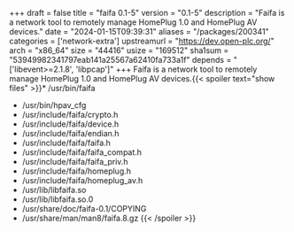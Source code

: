 +++
draft = false
title = "faifa 0.1-5"
version = "0.1-5"
description = "Faifa is a network tool to remotely manage HomePlug 1.0 and HomePlug AV devices."
date = "2024-01-15T09:39:31"
aliases = "/packages/200341"
categories = ['network-extra']
upstreamurl = "https://dev.open-plc.org/"
arch = "x86_64"
size = "44416"
usize = "169512"
sha1sum = "53949982341797eab141a25567a62410fa733a1f"
depends = "['libevent>=2.1.8', 'libpcap']"
+++
Faifa is a network tool to remotely manage HomePlug 1.0 and HomePlug AV devices.{{< spoiler text="show files" >}}* /usr/bin/faifa
* /usr/bin/hpav_cfg
* /usr/include/faifa/crypto.h
* /usr/include/faifa/device.h
* /usr/include/faifa/endian.h
* /usr/include/faifa/faifa.h
* /usr/include/faifa/faifa_compat.h
* /usr/include/faifa/faifa_priv.h
* /usr/include/faifa/homeplug.h
* /usr/include/faifa/homeplug_av.h
* /usr/lib/libfaifa.so
* /usr/lib/libfaifa.so.0
* /usr/share/doc/faifa-0.1/COPYING
* /usr/share/man/man8/faifa.8.gz
{{< /spoiler >}}